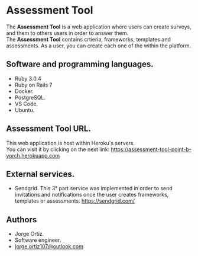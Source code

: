 # Assessment Tool

The **Assessment Tool** is a web application where users can create surveys, and them to others users in order to answer them.  
The **Assessment Tool** contains crtieria, frameworks, templates and assessments. As a user, you can create each one of the within the platform.

## Software and programming languages.

* Ruby 3.0.4
* Ruby on Rails 7
* Docker.
* PostgreSQL.
* VS Code.
* Ubuntu.

## Assessment Tool URL.

This web application is host within Heroku's servers.  
You can visit it by clicking on the next link: https://assessment-tool-point-b-yorch.herokuapp.com

## External services.

* Sendgrid. This 3° part service was implemented in order to send invitations and notifications once the user creates frameworks, templates or assessments. https://sendgrid.com/

## Authors

* Jorge Ortiz.
* Software engineer.
* jorge.ortiz107@outlook.com